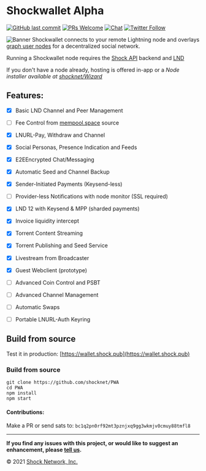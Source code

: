 # Shockwallet Alpha
[![GitHub last commit](https://img.shields.io/github/last-commit/shocknet/PWA?style=flat-square)](https://github.com/shocknet/PWA/commits/master)
[![PRs Welcome](https://img.shields.io/badge/PRs-welcome-brightgreen.svg?style=flat-square)](http://makeapullrequest.com) 
[![Chat](https://img.shields.io/badge/chat-on%20Telegram-blue?style=flat-square)](https://t.me/Shockwallet)
[![Twitter Follow](https://img.shields.io/twitter/follow/ShockBTC?style=flat-square)](https://twitter.com/shockbtc)

![Banner](https://pbs.twimg.com/profile_banners/971667736978972673/1598594052)
Shockwallet connects to your remote Lightning node and overlays [graph user nodes](https://gun.eco/) for a decentralized social network.

Running a Shockwallet node requires the [Shock API](https://github.com/shocknet/api) backend and [LND](https://github.com/lightningnetwork/lnd)

If you don't have a node already, hosting is offered in-app or a _Node installer available at [shocknet/Wizard](https://github.com/shocknet/wizard)_

## Features:


- [X] Basic LND Channel and Peer Management
- [ ] Fee Control from [mempool.space](https://github.com/mempool/mempool) source
- [X] LNURL-Pay, Withdraw and Channel
- [X] Social Personas, Presence Indication and Feeds
- [X] E2EEncrypted Chat/Messaging
- [X] Automatic Seed and Channel Backup
- [X] Sender-Initiated Payments (Keysend-less)
- [ ] Provider-less Notifications with node monitor (SSL required)
- [X] LND 12 with Keysend & MPP (sharded payments)
- [X] Invoice liquidity intercept
- [X] Torrent Content Streaming
- [X] Torrent Publishing and Seed Service
- [X] Livestream from Broadcaster
- [X] Guest Webclient (prototype)
- [ ] Advanced Coin Control and PSBT 
- [ ] Advanced Channel Management
- [ ] Automatic Swaps
- [ ] Portable LNURL-Auth Keyring


## Build from source

Test it in production: [https://wallet.shock.pub](https://wallet.shock.pub) 

### Build from source

```
git clone https://github.com/shocknet/PWA
cd PWA
npm install
npm start
```

#### Contributions:

Make a PR or send sats to: `bc1q2pn0rf92mt3pznjxq9gg3wkmjv0cmuy88tmfl8`

<hr></hr>

**If you find any issues with this project, or would like to suggest an enhancement, please [tell us](https://github.com/shocknet/PWA/issues).**

© 2021 [Shock Network, Inc.](https://shockwallet.app)
